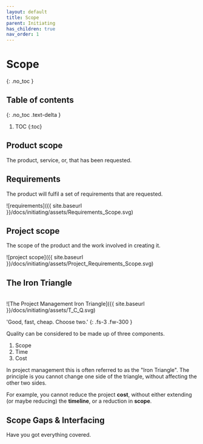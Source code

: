 ```yaml
---
layout: default
title: Scope
parent: Initiating
has_children: true
nav_order: 1
---
```


# Scope
{: .no_toc }

## Table of contents
{: .no_toc .text-delta }

1. TOC
{:toc}

## Product scope
The product, service, or, that has been requested.


## Requirements
The product will fulfil a set of requirements that are requested.

![requirements]({{ site.baseurl }}/docs/initiating/assets/Requirements_Scope.svg)

## Project scope
The scope of the product and the work involved in creating it.

![project scope]({{ site.baseurl }}/docs/initiating/assets/Project_Requirements_Scope.svg)

## The Iron Triangle
<br>
![The Project Management Iron Triangle]({{ site.baseurl }}/docs/initiating/assets/T_C_Q.svg)

'Good, fast, cheap. Choose two.'
{: .fs-3 .fw-300 }

Quality can be considered to be made up of three components.
1. Scope
1. Time
1. Cost


In project management this is often referred to as the "Iron Triangle". The principle is you cannot change one side of the triangle, without affecting the other two sides.

For example, you cannot reduce the project **cost**, without either extending (or maybe reducing) the **timeline**, or a reduction in **scope**.

## Scope Gaps & Interfacing
Have you got everything covered.
